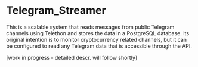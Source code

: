# Telegram_Streamer
This is a scalable system that reads messages from public Telegram channels using Telethon and stores the data in a PostgreSQL database.  Its original intention is to monitor cryptocurrency related channels, but it can be configured to read any Telegram data that is accessible through the API.

[work in progress - detailed descr. will follow shortly]
